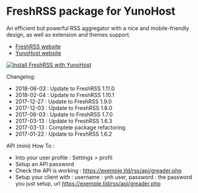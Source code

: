 # FreshRSS package for YunoHost

An efficient but powerful RSS aggregator with a nice and mobile-friendly design, as well as extension and themes support.

* [FreshRSS website](http://freshrss.org)
* [YunoHost website](https://yunohost.org)

[![Install FreshRSS with YunoHost](https://install-app.yunohost.org/install-with-yunohost.png)](https://install-app.yunohost.org/?app=freshrss)

Changelog:
* 2018-06-03 : Update to FreshRSS 1.11.0
* 2018-02-04 : Update to FreshRSS 1.10.1
* 2017-12-27 : Update to FreshRSS 1.9.0
* 2017-12-03 : Update to FreshRSS 1.8.0
* 2017-06-03 : Update to FreshRSS 1.7.0
* 2017-03-13 : Update to FreshRSS 1.6.3
* 2017-03-13 : Complete package refactoring
* 2017-01-22 : Update to FreshRSS 1.6.2

API (mini) How To :
* Into your user profile : Settings > profil
* Setup an API password
* Check the API is working : https://exemple.tld/rss/api/greader.php
* Setup your client with : username : ynh user, password : the password you just setup, url https://exemple.tld/rss/api/greader.php
